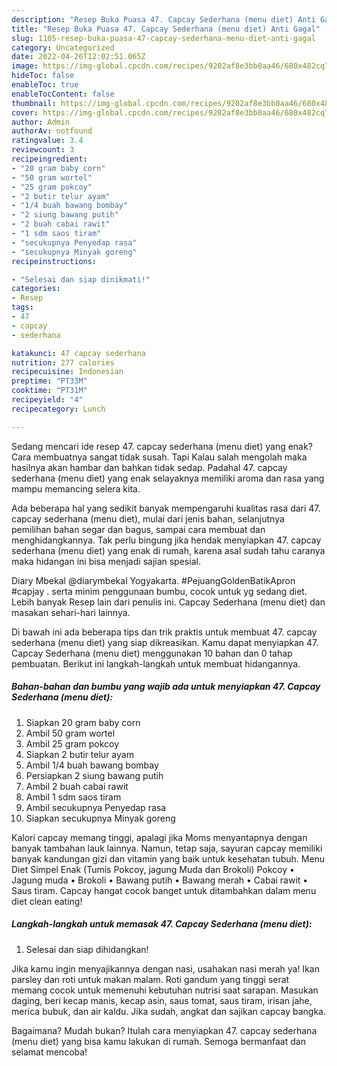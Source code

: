```yaml
---
description: "Resep Buka Puasa 47. Capcay Sederhana (menu diet) Anti Gagal"
title: "Resep Buka Puasa 47. Capcay Sederhana (menu diet) Anti Gagal"
slug: 1105-resep-buka-puasa-47-capcay-sederhana-menu-diet-anti-gagal
category: Uncategorized
date: 2022-04-26T12:02:51.065Z
image: https://img-global.cpcdn.com/recipes/9202af8e3bb0aa46/680x482cq70/47-capcay-sederhana-menu-diet-foto-resep-utama.jpg
hideToc: false
enableToc: true
enableTocContent: false
thumbnail: https://img-global.cpcdn.com/recipes/9202af8e3bb0aa46/680x482cq70/47-capcay-sederhana-menu-diet-foto-resep-utama.jpg
cover: https://img-global.cpcdn.com/recipes/9202af8e3bb0aa46/680x482cq70/47-capcay-sederhana-menu-diet-foto-resep-utama.jpg
author: Admin
authorAv: notfound
ratingvalue: 3.4
reviewcount: 3
recipeingredient:
- "20 gram baby corn"
- "50 gram wortel"
- "25 gram pokcoy"
- "2 butir telur ayam"
- "1/4 buah bawang bombay"
- "2 siung bawang putih"
- "2 buah cabai rawit"
- "1 sdm saos tiram"
- "secukupnya Penyedap rasa"
- "secukupnya Minyak goreng"
recipeinstructions:

- "Selesai dan siap dinikmati!"
categories:
- Resep
tags:
- 47
- capcay
- sederhana

katakunci: 47 capcay sederhana 
nutrition: 277 calories
recipecuisine: Indonesian
preptime: "PT33M"
cooktime: "PT31M"
recipeyield: "4"
recipecategory: Lunch

---
```



Sedang mencari ide resep 47. capcay sederhana (menu diet) yang enak? Cara membuatnya sangat tidak susah. Tapi Kalau salah mengolah maka hasilnya akan hambar dan bahkan tidak sedap. Padahal 47. capcay sederhana (menu diet) yang enak selayaknya memiliki aroma dan rasa yang mampu memancing selera kita.


Ada beberapa hal yang sedikit banyak mempengaruhi kualitas rasa dari 47. capcay sederhana (menu diet), mulai dari jenis bahan, selanjutnya pemilihan bahan segar dan bagus, sampai cara membuat dan menghidangkannya. Tak perlu bingung jika hendak menyiapkan 47. capcay sederhana (menu diet) yang enak di rumah, karena asal sudah tahu caranya maka hidangan ini bisa menjadi sajian spesial.

Diary Mbekal @diarymbekal Yogyakarta. #PejuangGoldenBatikApron #capjay . serta minim penggunaan bumbu, cocok untuk yg sedang diet. Lebih banyak Resep lain dari penulis ini. Capcay Sederhana (menu diet) dan masakan sehari-hari lainnya.


Di bawah ini ada beberapa tips dan trik praktis untuk membuat 47. capcay sederhana (menu diet) yang siap dikreasikan. Kamu dapat menyiapkan 47. Capcay Sederhana (menu diet) menggunakan 10 bahan dan 0 tahap pembuatan. Berikut ini langkah-langkah untuk membuat hidangannya.

<!--inarticleads1-->

##### Bahan-bahan dan bumbu yang wajib ada untuk menyiapkan 47. Capcay Sederhana (menu diet):

1. Siapkan 20 gram baby corn
1. Ambil 50 gram wortel
1. Ambil 25 gram pokcoy
1. Siapkan 2 butir telur ayam
1. Ambil 1/4 buah bawang bombay
1. Persiapkan 2 siung bawang putih
1. Ambil 2 buah cabai rawit
1. Ambil 1 sdm saos tiram
1. Ambil secukupnya Penyedap rasa
1. Siapkan secukupnya Minyak goreng


Kalori capcay memang tinggi, apalagi jika Moms menyantapnya dengan banyak tambahan lauk lainnya. Namun, tetap saja, sayuran capcay memiliki banyak kandungan gizi dan vitamin yang baik untuk kesehatan tubuh. Menu Diet Simpel Enak (Tumis Pokcoy, jagung Muda dan Brokoli) Pokcoy • Jagung muda • Brokoli • Bawang putih • Bawang merah • Cabai rawit • Saus tiram. Capcay hangat cocok banget untuk ditambahkan dalam menu diet clean eating! 

<!--inarticleads2-->

##### Langkah-langkah untuk memasak 47. Capcay Sederhana (menu diet):


1. Selesai dan siap dihidangkan!

Jika kamu ingin menyajikannya dengan nasi, usahakan nasi merah ya! Ikan parsley dan roti untuk makan malam. Roti gandum yang tinggi serat memang cocok untuk memenuhi kebutuhan nutrisi saat sarapan. Masukan daging, beri kecap manis, kecap asin, saus tomat, saus tiram, irisan jahe, merica bubuk, dan air kaldu. Jika sudah, angkat dan sajikan capcay bangka. 

Bagaimana? Mudah bukan? Itulah cara menyiapkan 47. capcay sederhana (menu diet) yang bisa kamu lakukan di rumah. Semoga bermanfaat dan selamat mencoba!
